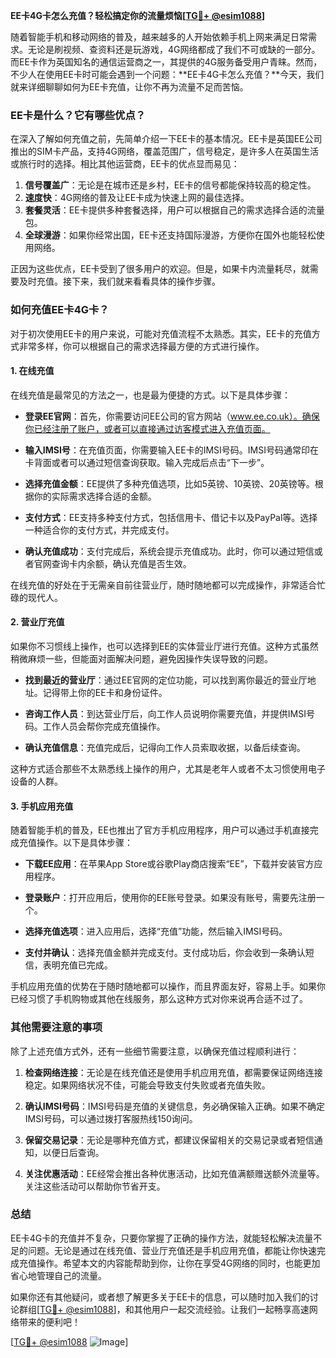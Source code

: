 **EE卡4G卡怎么充值？轻松搞定你的流量烦恼[[TG💪+ @esim1088](https://t.me/s/esim1088)]**

随着智能手机和移动网络的普及，越来越多的人开始依赖手机上网来满足日常需求。无论是刷视频、查资料还是玩游戏，4G网络都成了我们不可或缺的一部分。而EE卡作为英国知名的通信运营商之一，其提供的4G服务备受用户青睐。然而，不少人在使用EE卡时可能会遇到一个问题：**EE卡4G卡怎么充值？**今天，我们就来详细聊聊如何为EE卡充值，让你不再为流量不足而苦恼。

### EE卡是什么？它有哪些优点？

在深入了解如何充值之前，先简单介绍一下EE卡的基本情况。EE卡是英国EE公司推出的SIM卡产品，支持4G网络，覆盖范围广，信号稳定，是许多人在英国生活或旅行时的选择。相比其他运营商，EE卡的优点显而易见：

1. **信号覆盖广**：无论是在城市还是乡村，EE卡的信号都能保持较高的稳定性。
2. **速度快**：4G网络的普及让EE卡成为快速上网的最佳选择。
3. **套餐灵活**：EE卡提供多种套餐选择，用户可以根据自己的需求选择合适的流量包。
4. **全球漫游**：如果你经常出国，EE卡还支持国际漫游，方便你在国外也能轻松使用网络。

正因为这些优点，EE卡受到了很多用户的欢迎。但是，如果卡内流量耗尽，就需要及时充值。接下来，我们就来看看具体的操作步骤。

### 如何充值EE卡4G卡？

对于初次使用EE卡的用户来说，可能对充值流程不太熟悉。其实，EE卡的充值方式非常多样，你可以根据自己的需求选择最方便的方式进行操作。

#### 1. 在线充值

在线充值是最常见的方法之一，也是最为便捷的方式。以下是具体步骤：

- **登录EE官网**：首先，你需要访问EE公司的官方网站（www.ee.co.uk）。确保你已经注册了账户，或者可以直接通过访客模式进入充值页面。
  
- **输入IMSI号**：在充值页面，你需要输入EE卡的IMSI号码。IMSI号码通常印在卡背面或者可以通过短信查询获取。输入完成后点击“下一步”。

- **选择充值金额**：EE提供了多种充值选项，比如5英镑、10英镑、20英镑等。根据你的实际需求选择合适的金额。

- **支付方式**：EE支持多种支付方式，包括信用卡、借记卡以及PayPal等。选择一种适合你的支付方式，并完成支付。

- **确认充值成功**：支付完成后，系统会提示充值成功。此时，你可以通过短信或者官网查询卡内余额，确认充值是否生效。

在线充值的好处在于无需亲自前往营业厅，随时随地都可以完成操作，非常适合忙碌的现代人。

#### 2. 营业厅充值

如果你不习惯线上操作，也可以选择到EE的实体营业厅进行充值。这种方式虽然稍微麻烦一些，但能面对面解决问题，避免因操作失误导致的问题。

- **找到最近的营业厅**：通过EE官网的定位功能，可以找到离你最近的营业厅地址。记得带上你的EE卡和身份证件。

- **咨询工作人员**：到达营业厅后，向工作人员说明你需要充值，并提供IMSI号码。工作人员会帮你完成充值操作。

- **确认充值信息**：充值完成后，记得向工作人员索取收据，以备后续查询。

这种方式适合那些不太熟悉线上操作的用户，尤其是老年人或者不太习惯使用电子设备的人群。

#### 3. 手机应用充值

随着智能手机的普及，EE也推出了官方手机应用程序，用户可以通过手机直接完成充值操作。以下是具体步骤：

- **下载EE应用**：在苹果App Store或谷歌Play商店搜索“EE”，下载并安装官方应用程序。

- **登录账户**：打开应用后，使用你的EE账号登录。如果没有账号，需要先注册一个。

- **选择充值选项**：进入应用后，选择“充值”功能，然后输入IMSI号码。

- **支付并确认**：选择充值金额并完成支付。支付成功后，你会收到一条确认短信，表明充值已完成。

手机应用充值的优势在于随时随地都可以操作，而且界面友好，容易上手。如果你已经习惯了手机购物或其他在线服务，那么这种方式对你来说再合适不过了。

### 其他需要注意的事项

除了上述充值方式外，还有一些细节需要注意，以确保充值过程顺利进行：

1. **检查网络连接**：无论是在线充值还是使用手机应用充值，都需要保证网络连接稳定。如果网络状况不佳，可能会导致支付失败或者充值失败。

2. **确认IMSI号码**：IMSI号码是充值的关键信息，务必确保输入正确。如果不确定IMSI号码，可以通过拨打客服热线150询问。

3. **保留交易记录**：无论是哪种充值方式，都建议保留相关的交易记录或者短信通知，以便日后查询。

4. **关注优惠活动**：EE经常会推出各种优惠活动，比如充值满额赠送额外流量等。关注这些活动可以帮助你节省开支。

### 总结

EE卡4G卡的充值并不复杂，只要你掌握了正确的操作方法，就能轻松解决流量不足的问题。无论是通过在线充值、营业厅充值还是手机应用充值，都能让你快速完成充值操作。希望本文的内容能帮助到你，让你在享受4G网络的同时，也能更加省心地管理自己的流量。

如果你还有其他疑问，或者想了解更多关于EE卡的信息，可以随时加入我们的讨论群组[[TG💪+ @esim1088](https://t.me/s/esim1088)]，和其他用户一起交流经验。让我们一起畅享高速网络带来的便利吧！

[[TG💪+ @esim1088](https://t.me/s/esim1088) ![Image](https://i.postimg.cc/4NQfJmqS/Snipaste-2025-05-13-00-14-12.png)]